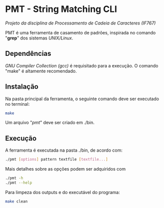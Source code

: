 # PMT - String Matching CLI

*Projeto da disciplina de Processamento de Cadeia de Caracteres (IF767)*

PMT é uma ferramenta de casamento de padrões, inspirada no comando "**grep**" dos sistemas _UNIX/Linux_.

## Dependências
_GNU Compiler Collection (gcc)_ é requisitado para a execução.
O comando "make" é altamente recomendado.

## Instalação
Na pasta principal da ferramenta, o seguinte comando deve ser executado no terminal:

```bash
make
```
Um arquivo "_pmt_" deve ser criado em ./bin.

## Execução
A ferramenta é executada na pasta ./bin, de acordo com:

```bash
./pmt [options] pattern textfile [textfile...]
```
Mais detalhes sobre as opções podem ser adquiridos com 

```bash
./pmt -h
./pmt --help
```

Para limpeza dos outputs e do executável do programa:
```bash
make clean
```
